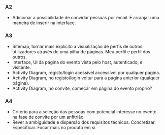 ### A2 ###

* Adicionar a possibilidade de convidar pessoas por email. E arranjar uma maneira de inserir na interface.

### A3 ###

* Sitemap, tornar mais explícito a visualização de perfis de outros utilizadores através de uma pilha de páginas. Meu perfil e perfil dos outros.
* Interface, UI da página do evento vista pelo host, autenticado, e visitante.
* Activity Diagram, registo/login acessível accessível por qualquer página.
* Activity Diagram, no registo/login voltar para a página anterior (qualquer página).
* Activity Diagram, no convite, começar em página do evento próprio?

### A4 ###
* Critério para a seleção das pessoas com potencial interesse no evento na fase de convite por um anfitrião.
* Rever a ambiguidade e dispersão dos requisitos técnicos. Concretizar. Especificar. Focar mais no produto em si.

